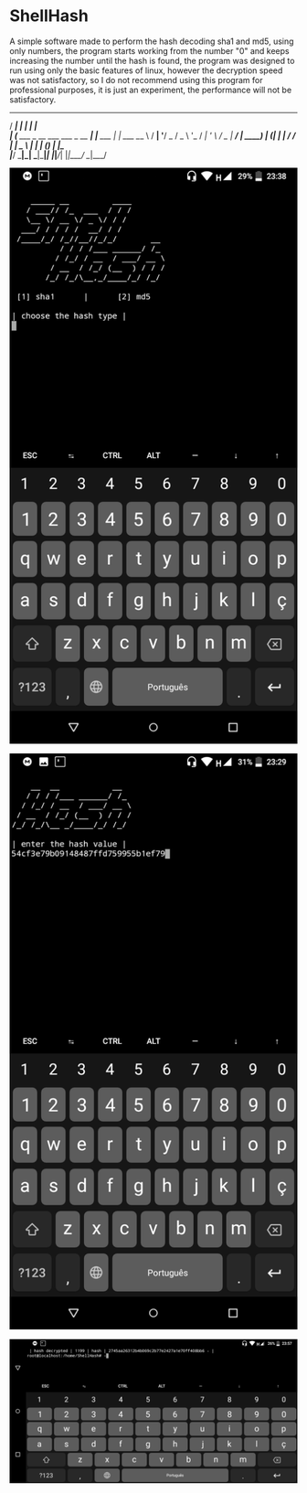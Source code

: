 # ShellHash
A simple software made to perform the hash decoding sha1 and md5, using only numbers, the program starts working from the number "0" and keeps increasing the number until the hash is found, the program was designed to run using only the basic features of linux, however the decryption speed was not satisfactory, so I do not recommend using this program for professional purposes, it is just an experiment, the performance will not be satisfactory.


   _____                              _           _       
  / ____|                            | |         | |      
 | (___   ___ _ __ ___  ___ _ __  ___| |__   ___ | |_ ___ 
  \___ \ / __| '__/ _ \/ _ \ '_ \/ __| '_ \ / _ \| __/ __|
  ____) | (__| | |  __/  __/ | | \__ \ | | | (_) | |_\__ \
 |_____/ \___|_|  \___|\___|_| |_|___/_| |_|\___/ \__|___/
                                                          
                                                          


![](screenshot-menu.png)

![](screenshot-hash.png)

![](screenshot-decrypted.png)
